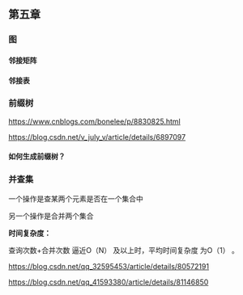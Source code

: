 ## 第五章

### 图

#### 邻接矩阵



#### 邻接表





### 前缀树

https://www.cnblogs.com/bonelee/p/8830825.html

https://blog.csdn.net/v_july_v/article/details/6897097

#### 如何生成前缀树？



### 并查集

一个操作是查某两个元素是否在一个集合中

另一个操作是合并两个集合

**时间复杂度：**

查询次数+合并次数   逼近O（N） 及以上时，平均时间复杂度  为O（1） 。

https://blog.csdn.net/qq_32595453/article/details/80572191

https://blog.csdn.net/qq_41593380/article/details/81146850